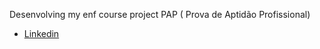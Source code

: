 Desenvolving my enf course project PAP ( Prova de Aptidão Profissional)

- [ Linkedin ](https://www.linkedin.com/in/rafael-marques-69b559177/)


